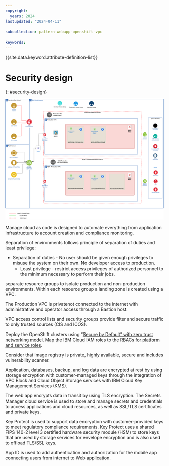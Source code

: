 ```yaml
---
copyright:
  years: 2024
lastupdated: "2024-04-11"

subcollection: pattern-webapp-openshift-vpc

keywords:
---
```

{{site.data.keyword.attribute-definition-list}}

# Security design

{: #security-design}

![A screenshot of a computer Description automatically generated](image/Merged_Reference_OpenShift-security.drawio.svg)

Manage cloud as code is designed to automate everything from application infrastructure to account creation and compliance monitoring.

Separation of environments follows principle of separation of duties and least privilege:

- Separation of duties - No user should be given enough privileges to misuse the system on their own. No developer access to production.
  - Least privilege - restrict access privileges of authorized personnel to the minimum necessary to perform their jobs.

separate resource groups to isolate production and non-production environments. Within each resource group a landing zone is created using a VPC.

The Production VPC is privatenot connected to the internet with administrative and operator access through a Bastion host.

VPC access control lists and security groups provide filter and secure traffic to only trusted sources (CIS and ICOS).

Deploy the OpenShift clusters using “[Secure by Default” with zero trust networking model](https://community.ibm.com/community/user/cloud/blogs/cale-rath/2024/03/07/secure-by-default-cluster-networking). Map the IBM Cloud IAM roles to the RBACs [for platform and service roles](https://cloud.ibm.com/docs/openshift?topic=openshift-iam-platform-access-roles&interface=ui).

Consider that image registry is private, highly available, secure and includes vulnerability scanner.

Application, databases, backup, and log data are encrypted at rest by using storage encryption with customer-managed keys through the integration of VPC Block and Cloud Object Storage services with IBM Cloud Key Management Services (KMS).

The web app encrypts data in transit by using TLS encryption. The Secrets Manager cloud service is used to store and manage secrets and credentials to access applications and cloud resources, as well as SSL/TLS certificates and private keys.

Key Protect is used to support data encryption with customer-provided keys to meet regulatory compliance requirements. Key Protect uses a shared FIPS 140-2 level 3 certified hardware security module (HSM) to store keys that are used by storage services for envelope encryption and is also used to offload TLS/SSL keys.

App ID is used to add authentication and authorization for the mobile app connecting users from internet to Web application.
